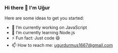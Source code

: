 ### Hi there 👋 I'm Uğur

Here are some ideas to get you started:

- 🔭 I’m currently working on JavaScript
- 🌱 I’m currently learning Node.js
- ⚡ Fun fact: Just code  😄
- 📫 How to reach me: ugurdurmus1667@gmail.com




